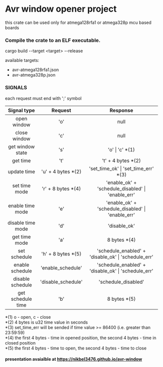 # Avr window opener project

this crate can be used only for atmega128rfa1 or atmega328p mcu based boards

### Compile the crate to an ELF executable.

cargo build --target \<target\> --release

available targets:  
* avr-atmega128rfa1.json
* avr-atmega328p.json

### SIGNALS

each request must end with ';' symbol

|    Signal type    |       Request       |                      Response                       |
| :---------------: | :-----------------: | :-------------------------------------------------: |
|    open window    |         'o'         |                        null                         |
|   close window    |         'c'         |                        null                         |
| get window state  |         's'         |                  'o' \| 'c' \*(1)                   |
|     get time      |         't'         |                 't' + 4 bytes \*(2)                 |
|    update time    | 'u' + 4 bytes \*(2) |        'set_time_ok' \| 'set_time_err' \*(3)        |
|   set time mode   | 'r' + 8 bytes \*(4) |  'enable_ok' + 'schedule_disabled' \| 'enable_err'  |
| enable time mode  |         'e'         |  'enable_ok' + 'schedule_disabled' \| 'enable_err'  |
| disable time mode |         'd'         |                    'disable_ok'                     |
|   get time mode   |         'a'         |                    8 bytes \*(4)                    |
|   set schedule    | 'h' + 8 bytes \*(5) | 'schedule_enabled' + 'disable_ok' \| 'schedule_err' |
|  enable schedule  |  'enable_schedule'  | 'schedule_enabled' + 'disable_ok' \| 'schedule_err' |
| disable schedule  | 'disable_schedule'  |                 'schedule_disabled'                 |
| get schedule time |         'b'         |                    8 bytes \*(5)                    |

\*(1) o - open, c - close  
\*(2) 4 bytes is u32 time value in seconds  
\*(3) set_time_err will be sended if time value >= 86400 (i.e. greater than 23:59:59)  
\*(4) the first 4 bytes - time in opened position, the second 4 bytes - time in closed position  
\*(5) the first 4 bytes - time to open, the second 4 bytes - time to close

#### presentation avaialble at https://nikbel3476.github.io/avr-window

